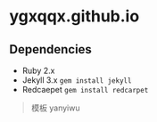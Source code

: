 # ygxqqx.github.io

## Dependencies

+ Ruby 2.x
+ Jekyll 3.x `gem install jekyll`
+ Redcaepet `gem install redcarpet` 
> 模板 yanyiwu



[yanyiwu]:https://github.com/yanyiwu
